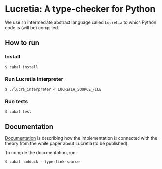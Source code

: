 # Lucretia: A type-checker for Python

We use an intermediate abstract language called `Lucretia` to which Python code is (will be) compilled.

## How to run
### Install
~~~~ {.bash}
$ cabal install
~~~~

### Run Lucretia interpreter

~~~~ {.bash}
$ ./lucre_interpreter < LUCRETIA_SOURCE_FILE
~~~~

### Run tests

~~~~ {.bash}
$ cabal test
~~~~

## Documentation

[Documentation](dist/doc/html/lucretia/index.html) is describing how the implementation is connected with the theory from the white paper about Lucretia (to be published).

To compile the documentation, run:

~~~~ {.bash}
$ cabal haddock --hyperlink-source
~~~~

